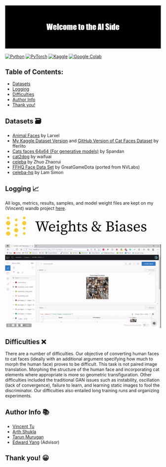 ![](https://github.com/acmucsd-projects/fa21-lion/blob/ML-setup/ML/img/banner.png?raw=true)

[![Python](https://img.shields.io/badge/Python-3.7-002c5c?logo=python&labelColor=002c5c)](https://www.python.org/)
[![PyTorch](https://img.shields.io/badge/Pytorch-1.1-ffffff?logo=pytorch&labelColor=ffffff)](https://pytorch.org/)
[![Kaggle](https://img.shields.io/badge/Kaggle-ffffff?logo=kaggle&labelColor=ffffff)](https://www.kaggle.com/)
[![Google Colab](https://img.shields.io/badge/Google%20Colab-ffffff?logo=googlecolab&labelColor=ffffff)](https://colab.research.google.com/)

## Table of Contents:
- [Datasets](https://github.com/acmucsd-projects/fa21-lion/tree/ML-setup/ML#datasets)
- [Logging](https://github.com/acmucsd-projects/fa21-lion/tree/ML-setup/ML#logging)
- [Difficulties](https://github.com/acmucsd-projects/fa21-lion/tree/ML-setup/ML#difficulties)
- [Author Info](https://github.com/acmucsd-projects/fa21-lion/tree/ML-setup/ML#author-info)
- [Thank you!](https://github.com/acmucsd-projects/fa21-lion/tree/ML-setup/ML#thank-you)

## Datasets 🗃️

- [Animal Faces](https://www.kaggle.com/andrewmvd/animal-faces) by Larxel
- [My Kaggle Dataset Version](https://www.kaggle.com/vincenttu/catfacesdatasetfferlito?select=dataset-part1) and [GitHub Version of Cat Faces Dataset](https://github.com/fferlito/Cat-faces-dataset) by fferlito
- [Cats faces 64x64 (For generative models)](https://www.kaggle.com/spandan2/cats-faces-64x64-for-generative-models) by Spandan
- [cat2dog](https://www.kaggle.com/waifuai/cat2dog) by waifuai
- [celeba](https://www.kaggle.com/zuozhaorui/celeba) by Zhuo Zhaorui
- [FFHQ Face Data Set](https://www.kaggle.com/greatgamedota/ffhq-face-data-set) by GreatGameDota (ported from NVLabs)
- [celeba-hq](https://www.kaggle.com/lamsimon/celebahq) by Lam Simon

## Logging 📈

All logs, metrics, results, samples, and model weight files are kept on my (Vincent) wandb project [here](https://wandb.ai/vincenttu/DCGAN_TL2021?workspace=user-vincenttu).

![](https://github.com/acmucsd-projects/fa21-lion/blob/ML-setup/ML/img/OIP.jfif?raw=true)

![](https://github.com/acmucsd-projects/fa21-lion/blob/ML-setup/ML/img/wandb_showcase.gif?raw=true)


## Difficulties ❌

  There are a number of difficulties. Our objective of converting human faces to cat faces (ideally with an additional argument specifying how much to morph the human face) proves to be difficult. This task is not paired image translation. Morphing the structure of the human face and incorporating cat elements where appropriate is more so geometric transfiguration. Other difficulties included the traditional GAN issues such as instability, oscillation (lack of convergence), failure to learn, and learning static images to fool the discriminator. Our difficulties also entailed long training runs and organizing experiments.

## Author Info 📚

- [Vincent Tu](https://github.com/alckasoc)
- [Arth Shukla](https://github.com/arth-shukla)
- [Tarun Murugan](https://github.com/tarunm20)
- [Edward Yang](https://www.linkedin.com/in/~edwardyang/) (Advisor)

## Thank you! 😀
